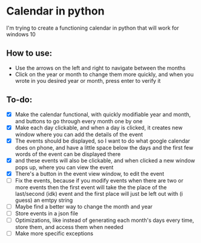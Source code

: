 # Calendar in python

I'm trying to create a functioning calendar in python that will work for windows 10

## How to use:

- Use the arrows on the left and right to navigate between the months
- Click on the year or month to change them more quickly, and when you wrote in you desired year or month, press enter to verify it

## To-do:

- [x] Make the calendar functional, with quickly modifiable year and month, and buttons to go through every month one by one
- [x] Make each day clickable, and when a day is clicked, it creates new window where you can add the details of the event
- [x] The events should be displayed, so I want to do what google calendar does on phone, and have a little space below the days and the first few words of the event can be displayed there
- [x] and these events will also be clickable, and when clicked a new window pops up, where you can view the event
- [x] There's a button in the event view window, to edit the event
- [ ] Fix the events, because if you modify events when there are two or more events then the first event will take the the place of the last/second (idk) event and the first place will just be left out with (i guess) an emtpy string  
- [ ] Maybe find a better way to change the month and year
- [ ] Store events in a json file
- [ ] Optimizations, like instead of generating each month's days every time, store them, and access them when needed
- [ ] Make more specific exceptions
